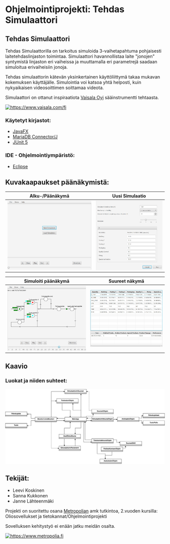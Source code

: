 # Ohjelmointiprojekti: Tehdas Simulaattori

## Tehdas Simulaattori

Tehdas Simulaattorilla on tarkoitus simuloida 3-vaihetapahtuma pohjaisesti laitetehdaslinjaston toimintaa. Simulaattori havannollistaa laite "jonojen" syntymistä linjaston eri vaiheissa ja muuttamalla eri parametrejä saadaan simuloitua erivaiheisiin jonoja.

Tehdas simulaattorin kätevän yksinkertainen käyttöliittymä takaa mukavan kokemuksen käyttäjälle. Simulointia voi katsoa yhtä helposti, kuin nykyaikaisen videosoittimen soittamaa videota.

Simulaattori on ottanut inspiraatiota [Vaisala Oyj](https://www.vaisala.com/fi) sääinstrumentti tehtaasta.

<a href="https://www.vaisala.com/fi">
  <img src="https://www.vaisala.com/themes/custom/vaisala/logo.svg" width="258" alt="https://www.vaisala.com/fi" title="https://www.vaisala.com/fi">
</a>

### Käytetyt kirjastot:
- [JavaFX](https://openjfx.io)
- [MariaDB Connector/J](https://mariadb.com/kb/en/about-mariadb-connector-j/) 
- [JUnit 5](https://junit.org/junit5/docs/current/user-guide/)
### IDE - Ohjelmointiympäristö:
- [Eclipse](https://www.eclipse.org)

## Kuvakaapaukset päänäkymistä:
| Alku-/Päänäkymä | Uusi Simulaatio |
| --- | --- |
| <img src="screenshots/window1.jpg" alt="Alkunäkymä" title="Alkunäkymä"> | <img src="screenshots/window2.jpg" alt="Erillaisia asetuksia joita voi muokata" title="Uusi Simulaatio"> |

| Simuloiti päänäkymä | Suureet näkymä |
| --- | --- |
| <img src="screenshots/window3.jpg" alt="Simulointi soitin mistä näkee koko simulaation" title="Simulointi"> | <img src="screenshots/window4.jpg" alt="Suureet Taulukko" title="Taulukko"> |

## Kaavio

### Luokat ja niiden suhteet:
<img src="umlKaavio.svg" alt="Luokkien suhteet toisiinsa" title="Luokkien suhteet">

## Tekijät:
- Leevi Koskinen
- Sanna Kukkonen
- Janne Lähteenmäki

Projekti on suoritettu osana [Metropolian](https://www.metropolia.fi) amk tutkintoa, 2.vuoden kursilla: Oliosovellukset ja tietokannat/Ohjelmointiprojekti

Sovelluksen kehitystyö ei enään jatku meidän osalta.
<p>
 <a href="https://www.metropolia.fi">
<img src="https://www.metropolia.fi/themes/basic/images/metropolia.svg" width="258" alt="https://www.metropolia.fi" title="https://www.metropolia.fi">
 </a>
</p>
